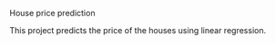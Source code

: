 House price prediction 



This project predicts the price of the houses using  linear regression.
     
  
